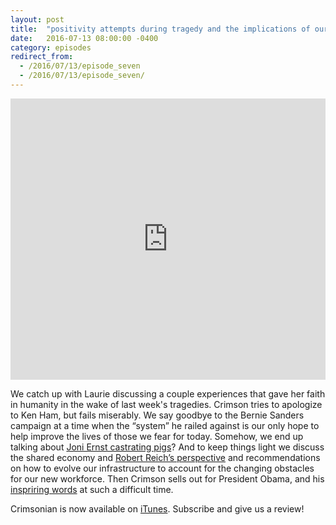 ```yaml
---
layout: post
title:  "positivity attempts during tragedy and the implications of our evolving economy."
date:   2016-07-13 08:00:00 -0400
category: episodes
redirect_from:
  - /2016/07/13/episode_seven
  - /2016/07/13/episode_seven/
---
```


<iframe width="100%" height="450" scrolling="no" frameborder="no" src="https://w.soundcloud.com/player/?url=https%3A//api.soundcloud.com/tracks/273704927&amp;auto_play=false&amp;hide_related=false&amp;show_comments=true&amp;show_user=true&amp;show_reposts=false&amp;visual=true"></iframe>

We catch up with Laurie discussing a couple experiences that gave her faith in humanity in the wake of last week's tragedies. Crimson tries to apologize to Ken Ham, but fails miserably. We say goodbye to the Bernie Sanders campaign at a time when the “system” he railed against is our only hope to help improve the lives of those we fear for today. Somehow, we end up talking about [Joni Ernst castrating pigs](https://www.youtube.com/watch?v=p9Y24MFOfFU)? And to keep things light we discuss the shared economy and [Robert Reich’s perspective](https://www.youtube.com/watch?v=v_Snob8-6xM) and recommendations on how to evolve our infrastructure to account for the changing obstacles for our new workforce. Then Crimson sells out for President Obama, and his [inspriring words](http://digg.com/2016/obama-dallas-full-speech-bush) at such a difficult time.

Crimsonian is now available on [iTunes](https://itunes.apple.com/us/podcast/crimsonian/id1120793848?mt=2). Subscribe and give us a review!
